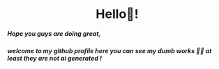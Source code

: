 # <center> Hello👋! </center>

##### Hope you guys are doing great, 
##### welcome to my github profile here you can see my dumb works 😶‍🌫️ at least they are not ai generated ! 



